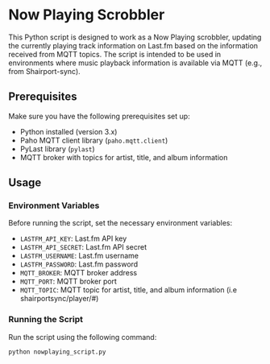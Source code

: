 # Now Playing Scrobbler

This Python script is designed to work as a Now Playing scrobbler, updating the currently playing track information on Last.fm based on the information received from MQTT topics. The script is intended to be used in environments where music playback information is available via MQTT (e.g., from Shairport-sync).

## Prerequisites

Make sure you have the following prerequisites set up:

- Python installed (version 3.x)
- Paho MQTT client library (`paho.mqtt.client`)
- PyLast library (`pylast`)
- MQTT broker with topics for artist, title, and album information

## Usage

### Environment Variables

Before running the script, set the necessary environment variables:

- `LASTFM_API_KEY`: Last.fm API key
- `LASTFM_API_SECRET`: Last.fm API secret
- `LASTFM_USERNAME`: Last.fm username
- `LASTFM_PASSWORD`: Last.fm password 
- `MQTT_BROKER`: MQTT broker address
- `MQTT_PORT`: MQTT broker port
- `MQTT_TOPIC`: MQTT topic for artist, title, and album information (i.e shairportsync/player/#)

### Running the Script

Run the script using the following command:

```bash
python nowplaying_script.py

